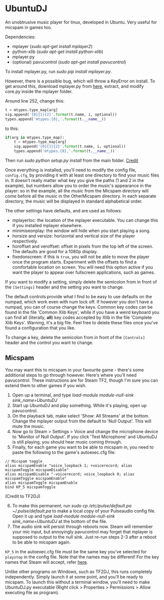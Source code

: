 # UbuntuDJ

An unobtrusive music player for linux, developed in Ubuntu. Very useful for micspam in games too.

Dependencies:
* mplayer (*sudo apt-get install mplayer2*)
* python-xlib (*sudo apt-get install python-xlib*)
* mplayer.py
* (optional) pavucontrol (*sudo apt-get install pavucontrol*)

To install mplayer.py, run *sudo pip install mplayer.py*.

However, there is a possible bug, which will throw a KeyError on install. To get around this, download mplayer.py from [here](https://pypi.python.org/pypi/mplayer.py/), extract, and modify core.py inside the mplayer folder.

Around line 252, change this:
```python
t = mtypes.type_map[arg]
sig.append('{0}{1}{2}'.format(t.name, i, optional))
types.append('mtypes.{0},'.format(t.__name__))
```

to this:
```python
if(arg in mtypes.type_map):
    t = mtypes.type_map[arg]
    sig.append('{0}{1}{2}'.format(t.name, i, optional))
    types.append('mtypes.{0},'.format(t.__name__))
```

Then run *sudo python setup.py install* from the main folder. [Credit](https://code.google.com/p/python-mplayer/issues/detail?id=14)


Once everything is installed, you'll need to modify the config file, ```config.cfg```, by providing it with at least one directory to find your music files in. It doesn't really matter what key you give the paths (1 and 2 in the example), but numbers allow you to order the music's appearance in the player: so in the example, all the music from the Micspam directory will come before all the music in the OtherMicspam directory. In each separate directory, the music will be displayed in standard alphabetical order.


The other settings have defaults, and are used as follows:
* mplayerloc: the location of the mplayer executable. You can change this if you installed mplayer elsewhere.
* minimiseonplay: the window will hide when you start playing a song.
* horsize and versize: horizontal and vertical size of the player respectively.
* horoffset and veroffset: offset in pixels from the top left of the screen. The defaults are good for a 1080p display.
* fixedonscreen: if this is ```true```, you will not be able to move the player once the program starts. Experiment with the offsets to find a comfortable location on screen. You will need this option active if you want the player to appear over fullscreen applications, such as games.

If you want to modify a setting, simply delete the semicolon from in front of the ```[Settings]``` header and the setting you want to change.


The default controls provide what I find to be easy to use defaults on the numpad, which work even with num lock off. If however you don't have a numpad, you can of course change the keys. Common key codes can be found in the file 'Common Xlib Keys', while if you have a weird keyboard you can find all (literally, **all**) key codes accepted by Xlib in the file 'Complete Xlib Keys'. Warning, it's a big file. Feel free to delete these files once you've found a configuration that you like.

To change a key, delete the semicolon from in front of the ```[Controls]``` header and the control you want to change.

## Micspam

You may want this to micspam in your favourite game - there's some additional steps to go through however. Here's where you'll need pavucontrol.
These instructions are for Steam TF2, though I'm sure you can extend them to other games if you wish.

1. Open up a terminal, and type *load-module module-null-sink sink_name=UbuntuDJ*
2. Start up UbuntuDJ and play something. While it's playing, open up pavucontrol.
3. On the playback tab, make select 'Show: All Streams' at the bottom. Change the mplayer output from the default to 'Null Output'. This will mute the music.
4. Now go to Steam > Settings > Voice and change the microphone device to 'Monitor of Null Output'. If you click 'Test Microphone' and UbuntuDJ is still playing, you should hear music coming through.
5. Finally, for each game you want to be able to micspam in, you need to paste the following to the game's autoexec.cfg file:

```
// Micspam toggle
alias micspamEnable "voice_loopback 1; +voicerecord; alias micspamToggle micspamDisable"
alias micspamDisable "-voicerecord; voice_loopback 0; alias micspamToggle micspamEnable"
alias micspamToggle micspamEnable
bind KP_5 micspamToggle
```
(Credit to TF2DJ)

6. To make this permanent, run *sudo cp /etc/pulse/default.pa ~/.pulse/default.pa* to make a local copy of your Pulseaudio config file. Open it up and type *load-module module-null-sink sink_name=UbuntuDJ* at the bottom of the file.
7. The audio sink will persist through reboots now. Steam will remember your mic input, but annoyingly pavucontrol may forget that mplayer is supposed to output to the null sink. Just re-run steps 2-3 after a reboot to be able to micspam again.

```KP_5``` in the autoexec.cfg file must be the same key you've selected for ```playstop``` in the config file. Note that the names may be different! For the key names that Steam will accept, refer [here](http://tf2wiki.net/wiki/Bindable_keys).

Unlike other programs on Windows, such as TF2DJ, this runs completely independently. Simply launch it at some point, and you'll be ready to micspam.
To launch this without a terminal window, you'll need to make UbuntuDJ.py executable (Right click > Properties > Permissions > Allow executing file as program).
